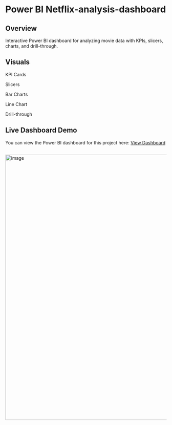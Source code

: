 # Power BI Netflix-analysis-dashboard


## Overview

Interactive Power BI dashboard for analyzing movie data with KPIs, slicers, charts, and drill-through.

## Visuals

KPI Cards

Slicers

Bar Charts

Line Chart

Drill-through 

##  Live Dashboard Demo

You can view the Power BI dashboard for this project here:
[View Dashboard](https://app.powerbi.com/view?r=eyJrIjoiZGE1NTc4YjYtZjNmMy00MDEyLTg2NTktMDk1NzRhODgyOTRiIiwidCI6ImUxNGU3M2ViLTUyNTEtNDM4OC04ZDY3LThmOWYyZTJkNWE0NiIsImMiOjEwfQ%3D%3D)
## 
<img width="1480" height="829" alt="image" src="https://github.com/user-attachments/assets/7c17a071-65d9-4370-97f4-3fe1473b217b" />


